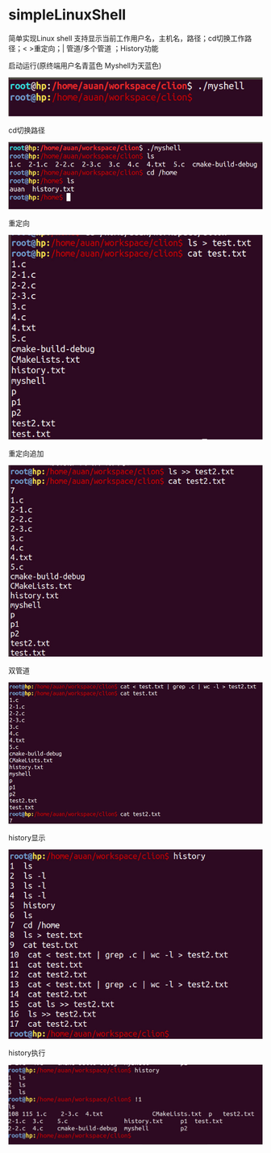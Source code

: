 # simpleLinuxShell
简单实现Linux shell 支持显示当前工作用户名，主机名，路径；cd切换工作路径；&lt; >重定向；| 管道/多个管道 ；History功能


启动运行(原终端用户名青蓝色 Myshell为天蓝色)

![img](https://github.com/A-HUAN/simpleLinuxShell/blob/master/imags/%E8%BF%90%E8%A1%8C.jpg)


cd切换路径

![img](https://github.com/A-HUAN/simpleLinuxShell/blob/master/imags/cd%E5%88%87%E6%8D%A2%E8%B7%AF%E5%BE%84.jpg)


重定向

![img](https://github.com/A-HUAN/simpleLinuxShell/blob/master/imags/%E9%87%8D%E5%AE%9A%E5%90%91.jpg)


重定向追加

![img](https://github.com/A-HUAN/simpleLinuxShell/blob/master/imags/%E9%87%8D%E5%AE%9A%E5%90%91%E8%BF%BD%E5%8A%A0.jpg)


双管道

![img](https://github.com/A-HUAN/simpleLinuxShell/blob/master/imags/%E5%8F%8C%E7%AE%A1%E9%81%93.jpg)


history显示

![img](https://github.com/A-HUAN/simpleLinuxShell/blob/master/imags/history%E6%98%BE%E7%A4%BA.jpg)


history执行

![img](https://github.com/A-HUAN/simpleLinuxShell/blob/master/imags/history%E6%89%A7%E8%A1%8C.jpg)
